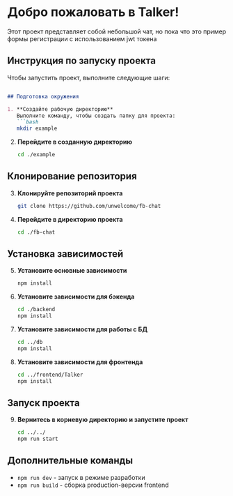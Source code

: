 # Добро пожаловать в Talker!

Этот проект представляет собой небольшой чат, но пока что это пример формы регистрации с использованием jwt токена

## Инструкция по запуску проекта

Чтобы запустить проект, выполните следующие шаги:

```markdown

## Подготовка окружения

1. **Создайте рабочую директорию**  
   Выполните команду, чтобы создать папку для проекта:
   ```bash
   mkdir example
   ```

2. **Перейдите в созданную директорию**  
   ```bash
   cd ./example
   ```

## Клонирование репозитория

3. **Клонируйте репозиторий проекта**  
   ```bash
   git clone https://github.com/unwelcome/fb-chat
   ```

4. **Перейдите в директорию проекта**  
   ```bash
   cd ./fb-chat
   ```

## Установка зависимостей

5. **Установите основные зависимости**  
   ```bash
   npm install
   ```

6. **Установите зависимости для бэкенда**  
   ```bash
   cd ./backend
   npm install
   ```

7. **Установите зависимости для работы с БД**  
   ```bash
   cd ../db
   npm install
   ```

8. **Установите зависимости для фронтенда**  
   ```bash
   cd ../frontend/Talker
   npm install
   ```

## Запуск проекта

9. **Вернитесь в корневую директорию и запустите проект**  
   ```bash
   cd ../../
   npm run start
   ```

## Дополнительные команды

- `npm run dev` - запуск в режиме разработки
- `npm run build` - сборка production-версии frontend

